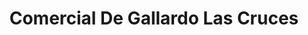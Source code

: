 ---
title: "Comercial De Gallardo Las Cruces"
url: /las-cruces-el-tabo/comercial-de-gallardo-las-cruces/
shop: comodidad
---